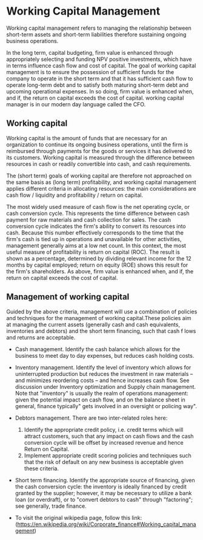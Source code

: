 # Working Capital Management

Working capital management refers to managing the relationship between short-term assets and short-term liabilities therefore sustaining ongoing business operations.

In the long term, capital budgeting, firm value is enhanced through appropriately selecting and funding NPV positive investments, which have in terms influence cash flow and cost of capital. The goal of working capital management is to ensure the possession of sufficient funds for the company to operate in the short term and that it has sufficient cash flow to operate long-term debt and to satisfy both maturing short-term debt and upcoming operational expenses. In so doing, firm value is enhanced when, and if, the return on capital exceeds the cost of capital. working capital manager is in our modern day language called the CFO.

## Working capital
Working capital is the amount of funds that are necessary for an organization to continue its ongoing business operations, until the firm is reimbursed through payments for the goods or services it has delivered to its customers. Working capital is measured through the difference between resources in cash or readily convertible into cash, and cash requirements.

The (short term) goals of working capital are therefore not approached on the same basis as (long term) profitability, and working capital management applies different criteria in allocating resources: the main considerations are cash flow / liquidity and  profitability / return on capital.

The most widely used measure of cash flow is the net operating cycle, or cash conversion cycle. This represents the time difference between cash payment for raw materials and cash collection for sales. The cash conversion cycle indicates the firm's ability to convert its resources into cash. Because this number effectively corresponds to the time that the firm's cash is tied up in operations and unavailable for other activities, management generally aims at a low net count.
In this context, the most useful measure of profitability is return on capital (ROC). The result is shown as a percentage, determined by dividing relevant income for the 12 months by capital employed; return on equity (ROE) shows this result for the firm's shareholders. As above, firm value is enhanced when, and if, the return on capital exceeds the cost of capital.

## Management of working capital
Guided by the above criteria, management will use a combination of policies and techniques for the management of working capital.These policies aim at managing the current assets (generally cash and cash equivalents, inventories and debtors) and the short term financing, such that cash f lows and returns are acceptable.
- Cash management. Identify the cash balance which allows for the business to meet day to day expenses, but reduces cash holding costs.
- Inventory management. Identify the level of inventory which allows for uninterrupted production but reduces the investment in raw materials – and minimizes reordering costs – and hence increases cash flow. See discussion under Inventory optimization and Supply chain management. Note that "inventory" is usually the realm of operations management: given the potential impact on cash flow, and on the balance sheet in general, finance typically" gets involved in an oversight or policing way".
- Debtors management. There are two inter-related roles here: 
    1. Identify the appropriate credit policy, i.e. credit terms which will attract customers, such that any impact on cash flows and the cash conversion cycle will be offset by increased revenue and hence Return on Capital.
    2. Implement appropriate credit scoring policies and techniques such that the risk of default on any new business is acceptable given these criteria.

- Short term financing. Identify the appropriate source of financing, given the cash conversion cycle: the inventory is ideally financed by credit granted by the supplier; however, it may be necessary to utilize a bank loan (or overdraft), or to "convert debtors to cash" through "factoring"; see generally, trade finance.

- To visit the original wikipedia page, follow this link: (https://en.wikipedia.org/wiki/Corporate_finance#Working_capital_management)
